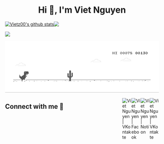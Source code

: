 <h1 align="center">Hi 👋, I'm Viet Nguyen</h1>

<a href="https://github.com/vietz00"><img align="center" src="https://github-readme-stats.vercel.app/api?username=vietz00&show_icons=true&theme=vue-dark&hide_border=true" alt="Vietz00's github stats" /></a><a href="https://github.com/vietz00"><img align="center" src="https://github-readme-stats.vercel.app/api/top-langs/?username=vietz00&layout=compact&theme=vue-dark&hide_border=true" /></a>

<a href="https://github.com/vietz00"><img align="center" src="https://github-readme-streak-stats.herokuapp.com/?user=vietz00&theme=vue-dark&hide_border=true" /></a>

[![](dino.gif)](https://github.com/vietz00)

<a href="https://www.instagram.com/viet.z00">
  <img align="right" alt="Viet Nguyen | VKontakte" width="30px" src="https://upload.wikimedia.org/wikipedia/commons/thumb/e/e7/Instagram_logo_2016.svg/768px-Instagram_logo_2016.svg.png" />
</a>
<a href="">
  <img align="right" alt="Viet Nguyen | Notion" width="30px" src="https://upload.wikimedia.org/wikipedia/commons/4/45/Notion_app_logo.png" />
</a>
<a href="https://www.facebook.com/viet.z00">
  <img align="right" alt="Viet Nguyen | Facebook" width="30px" src="https://cdn.worldvectorlogo.com/logos/facebook-3-3.svg" />
</a>
<a href="https://vk.com/vietz00">
  <img align="right" alt="Viet Nguyen | VKontakte" width="30px" src="https://upload.wikimedia.org/wikipedia/commons/2/21/VK.com-logo.svg" />
</a>

## Connect with me 👀
